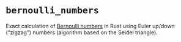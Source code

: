 # `bernoulli_numbers`

Exact calculation of [Bernoulli numbers](https://en.wikipedia.org/wiki/Bernoulli_number) in Rust using Euler up/down (“zigzag”) numbers (algorithm based on the Seidel triangle).
